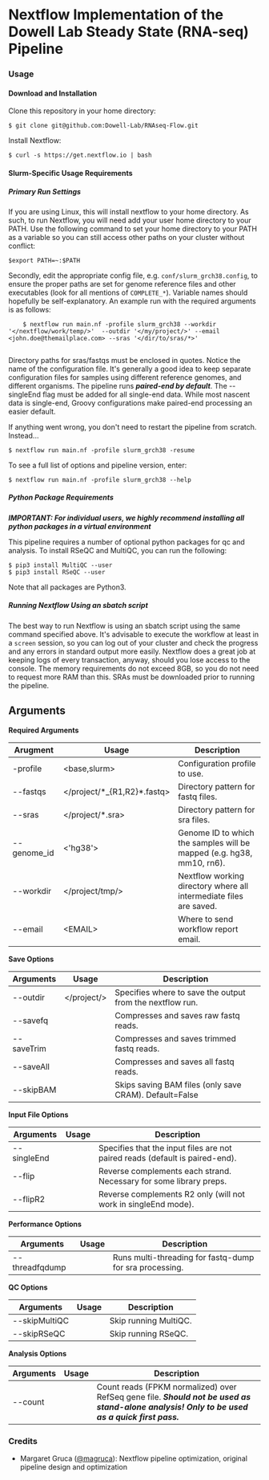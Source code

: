 # Nextflow Implementation of the Dowell Lab Steady State (RNA-seq) Pipeline

### Usage

#### Download and Installation

Clone this repository in your home directory:

    $ git clone git@github.com:Dowell-Lab/RNAseq-Flow.git

Install Nextflow:

    $ curl -s https://get.nextflow.io | bash
    
#### Slurm-Specific Usage Requirements
##### Primary Run Settings

If you are using Linux, this will install nextflow to your home directory. As such, to run Nextflow, you will need add your user home directory to your PATH. Use the following command to set your home directory to your PATH as a variable so you can still access other paths on your cluster without conflict:

    $export PATH=~:$PATH

Secondly, edit the appropriate config file, e.g. `conf/slurm_grch38.config`, to ensure the proper paths are set for genome reference files and other executables (look for all mentions of `COMPLETE_*`). Variable names should hopefully be self-explanatory. An example run with the required arguments is as follows:

```
    $ nextflow run main.nf -profile slurm_grch38 --workdir '</nextflow/work/temp/>'  --outdir '</my/project/>' --email <john.doe@themailplace.com> --sras '</dir/to/sras/*>'
    
```

Directory paths for sras/fastqs must be enclosed in quotes. Notice the name of the configuration file. It's generally a good idea to keep separate configuration files for samples using different reference genomes, and different organisms. The pipeline runs ***paired-end by default***. The --singleEnd flag must be added for all single-end data. While most nascent data is single-end, Groovy configurations make paired-end processing an easier default.

If anything went wrong, you don't need to restart the pipeline from scratch. Instead...

    $ nextflow run main.nf -profile slurm_grch38 -resume
    
To see a full list of options and pipeline version, enter:
    
    $ nextflow run main.nf -profile slurm_grch38 --help

##### Python Package Requirements

***IMPORTANT: For individual users, we highly recommend installing all python packages in a virtual environment***

This pipeline requires a number of optional python packages for qc and analysis. To install RSeQC and MultiQC, you can run the following:

```
$ pip3 install MultiQC --user
$ pip3 install RSeQC --user
```

Note that all packages are Python3.

##### Running Nextflow Using an sbatch script

The best way to run Nextflow is using an sbatch script using the same command specified above. It's advisable to execute the workflow at least in a `screen` session, so you can log out of your cluster and check the progress and any errors in standard output more easily. Nextflow does a great job at keeping logs of every transaction, anyway, should you lose access to the console. The memory requirements do not exceed 8GB, so you do not need to request more RAM than this. SRAs must be downloaded prior to running the pipeline.

## Arguments

**Required Arguments**

| Arugment  | Usage                            | Description                                                          |
|-----------|----------------------------------|----------------------------------------------------------------------|
| -profile  | \<base,slurm\>                    | Configuration profile to use.                                       |
| --fastqs  | \</project/\*\_{R1,R2}\*.fastq\> | Directory pattern for fastq files.                                   |
| --sras    | \</project/\*.sra\>              | Directory pattern for sra files.                                     |
| --genome_id | \<'hg38'>                      | Genome ID to which the samples will be mapped (e.g. hg38, mm10, rn6).|
| --workdir | \</project/tmp/\>                | Nextflow working directory where all intermediate files are saved.   |
| --email   | \<EMAIL\>                        | Where to send workflow report email.                                 |

**Save Options**

| Arguments  | Usage         | Description                                               |
|------------|---------------|-----------------------------------------------------------|
| --outdir   | \</project/\> | Specifies where to save the output from the nextflow run. |
| --savefq   |               | Compresses and saves raw fastq reads.                     |
| --saveTrim |               | Compresses and saves trimmed fastq reads.                 |
| --saveAll  |               | Compresses and saves all fastq reads.                     |
| --skipBAM  |               | Skips saving BAM files (only save CRAM). Default=False    |

**Input File Options**

| Arguments    | Usage       | Description                                                                  |
|--------------|-------------|------------------------------------------------------------------------------|
| --singleEnd  |             | Specifies that the input files are not paired reads (default is paired-end). |
| --flip       |             | Reverse complements each strand. Necessary for some library preps.           |
| --flipR2     |             | Reverse complements R2 only (will not work in singleEnd mode).               |

**Performance Options**

| Arguments       | Usage       | Description                                             |
|-----------------|-------------|---------------------------------------------------------|
| --threadfqdump  |             | Runs multi-threading for fastq-dump for sra processing. |

**QC Options**

| Arguments       | Usage       | Description                                             |
|-----------------|-------------|---------------------------------------------------------|
| --skipMultiQC   |             | Skip running MultiQC.                                   |
| --skipRSeQC     |             | Skip running RSeQC.                                     |

**Analysis Options**

| Arguments       | Usage       | Description                                                                         |
|-----------------|-------------|-------------------------------------------------------------------------------------|
| --count       |               | Count reads (FPKM normalized) over RefSeq gene file. ***Should not be used as stand-alone analysis! Only to be used as a quick first pass.*** |

### Credits

* Margaret Gruca ([@magruca](https://github.com/magruca)): Nextflow pipeline optimization, original pipeline design and optimization

